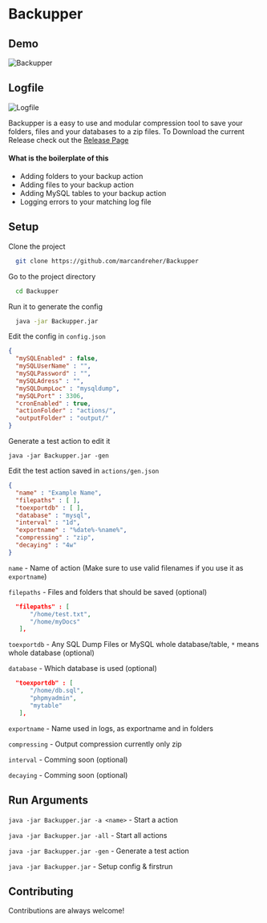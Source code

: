 
# Backupper


## Demo
![Backupper](https://i.imgur.com/4WFdR7P.gif "Backupper")

## Logfile
![Logfile](https://i.imgur.com/2LPsLqD.gif "Logfile")

Backupper is a easy to use and modular compression tool to save your folders, files and your databases to a zip files. To Download the current Release check out the [Release Page](https://www.google.com "Google's Homepage")
#### What is the boilerplate of this
 - Adding folders to your backup action
 - Adding files to your backup action
 - Adding MySQL tables to your backup action
 - Logging errors to your matching log file


## Setup

Clone the project

```bash
  git clone https://github.com/marcandreher/Backupper
```

Go to the project directory

```bash
  cd Backupper
```

Run it to generate the config

```bash
  java -jar Backupper.jar
```
Edit the config in `config.json`
```json
{
  "mySQLEnabled" : false,
  "mySQLUserName" : "",
  "mySQLPassword" : "",
  "mySQLAdress" : "",
  "mySQLDumpLoc" : "mysqldump",
  "mySQLPort" : 3306,
  "cronEnabled" : true,
  "actionFolder" : "actions/",
  "outputFolder" : "output/"
}
```

Generate a test action to edit it

```
java -jar Backupper.jar -gen
```

Edit the test action saved in `actions/gen.json`

```json
{
  "name" : "Example Name",
  "filepaths" : [ ],
  "toexportdb" : [ ],
  "database" : "mysql",
  "interval" : "1d",
  "exportname" : "%date%-%name%",
  "compressing" : "zip",
  "decaying" : "4w"
}
```
`name` - Name of action (Make sure to use valid filenames if you use it as `exportname`)

`filepaths` - Files and folders that should be saved (optional)
```json
  "filepaths" : [ 
      "/home/test.txt",
      "/home/myDocs"
   ],
```

`toexportdb` - Any SQL Dump Files or MySQL whole database/table, `*` means whole database (optional)

`database` - Which database is used (optional)

```json
  "toexportdb" : [ 
      "/home/db.sql",
      "phpmyadmin",
      "mytable"
   ],
```
`exportname` - Name used in logs, as exportname and in folders

`compressing` - Output compression currently only zip

`interval` - Comming soon (optional)

`decaying` - Comming soon (optional)

## Run Arguments

`java -jar Backupper.jar -a <name>` - Start a action

`java -jar Backupper.jar -all` - Start all actions

`java -jar Backupper.jar -gen` - Generate a test action

`java -jar Backupper.jar` - Setup config & firstrun


## Contributing

Contributions are always welcome!
